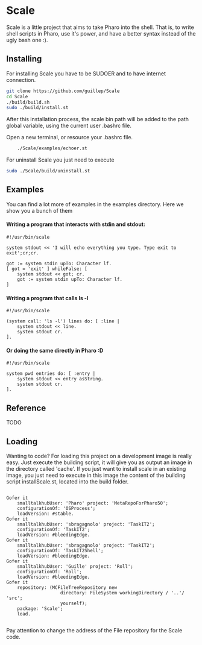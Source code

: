 Scale
=====

Scale is a little project that aims to take Pharo into the shell. That is, to write shell scripts in Pharo, use it's power, and have a better syntax instead of the ugly bash one :).





Installing
----------

For installing Scale you have to be SUDOER and to have internet connection. 

```bash
git clone https://github.com/guillep/Scale
cd Scale
./build/build.sh
sudo ./build/install.st
```

After this installation process, the scale bin path  will be added to the path global variable, using the current user .bashrc file. 

Open a new terminal, or resource your .bashrc file. 

```bash
	./Scale/examples/echoer.st
```

For uninstall Scale you just need to execute 
```bash
sudo ./Scale/build/uninstall.st
```


Examples
-------

You can find a lot more of examples in the examples directory. Here we show you a bunch of them


#### Writing a program that interacts with stdin and stdout:

```smalltalk
#!/usr/bin/scale

system stdout << 'I will echo everything you type. Type exit to exit';cr;cr.

got := system stdin upTo: Character lf.
[ got = 'exit' ] whileFalse: [
	system stdout << got; cr.
	got := system stdin upTo: Character lf.
]
```

#### Writing a program that calls ls -l

```smalltalk
#!/usr/bin/scale

(system call: 'ls -l') lines do: [ :line |
	system stdout << line.
	system stdout cr.
].
```

#### Or doing the same directly in Pharo :D

```smalltalk
#!/usr/bin/scale

system pwd entries do: [ :entry |
	system stdout << entry asString.
	system stdout cr.
].
```

Reference
-------
TODO

Loading
-------

Wanting to code? 
   For loading this project on a development image is really easy. Just execute the building script, it will give you as output an image in the directory called 'cache'. 
   If you just want to install scale in an existing image, you just need to execute in this image the content of the building script installScale.st, located into the build folder. 


```smalltalk

Gofer it
	smalltalkhubUser: 'Pharo' project: 'MetaRepoForPharo50';
	configurationOf: 'OSProcess';
	loadVersion: #stable.
Gofer it
	smalltalkhubUser: 'sbragagnolo' project: 'TaskIT2';
	configurationOf: 'TaskIT2';
	loadVersion: #bleedingEdge.
Gofer it
	smalltalkhubUser: 'sbragagnolo' project: 'TaskIT2';
	configurationOf: 'TaskIT2Shell';
	loadVersion: #bleedingEdge.
Gofer it
	smalltalkhubUser: 'Guille' project: 'Roll';
	configurationOf: 'Roll';
	loadVersion: #bleedingEdge.
Gofer it
	repository: (MCFileTreeRepository new 
					directory: FileSystem workingDirectory / '..'/ 'src';
					yourself);
	package: 'Scale';
	load.


```

Pay attention to change the address of the File repository for the Scale code. 



